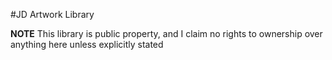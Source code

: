 #JD Artwork Library

**NOTE** This library is public property, and I claim no rights to ownership over anything here unless explicitly stated

